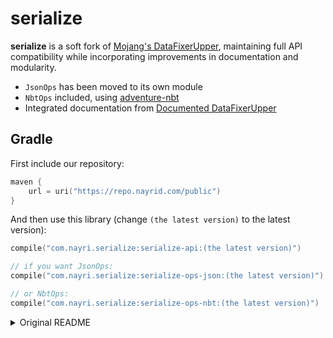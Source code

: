 # serialize

**serialize** is a soft fork of [Mojang's DataFixerUpper](https://github.com/Mojang/DataFixerUpper),
maintaining full API compatibility while incorporating improvements in documentation and modularity.

- `JsonOps` has been moved to its own module
- `NbtOps` included, using [adventure-nbt](https://github.com/KyoriPowered/adventure/tree/main/4/nbt)
- Integrated documentation
  from [Documented DataFixerUpper](https://github.com/kvverti/Documented-DataFixerUpper/)

## Gradle

First include our repository:

```kotlin
maven {
    url = uri("https://repo.nayrid.com/public")
}
```

And then use this library (change `(the latest version)` to the latest version):

```kotlin
compile("com.nayri.serialize:serialize-api:(the latest version)")

// if you want JsonOps:
compile("com.nayri.serialize:serialize-ops-json:(the latest version)")

// or NbtOps:
compile("com.nayri.serialize:serialize-ops-nbt:(the latest version)")
```

<details>
<summary>Original README</summary>

# DataFixerUpper [![Latest release](https://img.shields.io/github/release/Mojang/DataFixerUpper.svg)](https://github.com/Mojang/DataFixerUpper/releases/latest) [![License](https://img.shields.io/github/license/Mojang/DataFixerUpper.svg)](https://github.com/Mojang/DataFixerUpper/blob/master/LICENSE)
A set of utilities designed for incremental building, merging, and optimization of data transformations. Created for converting the game data for Minecraft: Java Edition between different versions of the game.

## Gradle
First include our repository:
```groovy
maven {
    url "https://libraries.minecraft.net"
}
```

And then use this library (change `(the latest version)` to the latest version!):
```groovy
compile 'com.mojang:datafixerupper:(the latest version)'
```

## Maven
First include our repository:
```xml
<repository>
  <id>minecraft-libraries</id>
  <name>Minecraft Libraries</name>
  <url>https://libraries.minecraft.net</url>
</repository>
```

And then use this library (change `(the latest version)` to the latest version!):
```xml
<dependency>
    <groupId>com.mojang</groupId>
    <artifactId>datafixerupper</artifactId>
    <version>(the latest version)</version>
</dependency>
```

# Usage
Core data types are Schema and DataFix. Schema is a set of type definitions specifying what data types the system is interested in and how they relate to each other. DataFix is a rewrite rule between types (see [references](#references) below). DataFixerBuilder takes a list of schemas and fixes converting between those schemas, and creates an optimized converter between the types describes in those schemas. DSL is a class with building blocks used to create schemas and fixes.

# Contributing
Contributions are welcome!

Most contributions will require you to agree to a Contributor License Agreement (CLA) declaring that you have the right to,
and actually do, grant us the rights to use your contribution. For details, visit https://cla.microsoft.com.

This project has adopted the [Microsoft Open Source Code of Conduct](https://opensource.microsoft.com/codeofconduct/).
For more information see the [Code of Conduct FAQ](https://opensource.microsoft.com/codeofconduct/faq/) or
contact [opencode@microsoft.com](mailto:opencode@microsoft.com) with any additional questions or comments.

# References
## Optimizing functions
- [Cunha, A., & Pinto, J. S. (2005). Point-free program transformation](https://scholar.google.com/scholar?q=Cunha%2C%20A.%2C%20%26%20Pinto%2C%20J.%20S.%20%282005%29.%20Point-free%20program%20transformation)
- [Lämmel, R., Visser, E., & Visser, J. (2002). The essence of strategic programming](https://scholar.google.com/scholar?q=L%C3%A4mmel%2C%20R.%2C%20Visser%2C%20E.%2C%20%26%20Visser%2C%20J.%20%282002%29.%20The%20essence%20of%20strategic%20programming)


## How to handle recursive types
- [Cunha, A., & Pacheco, H. (2011). Algebraic specialization of generic functions for recursive types](https://scholar.google.com/scholar?q=Cunha%2C%20A.%2C%20%26%20Pacheco%2C%20H.%20%282011%29.%20Algebraic%20specialization%20of%20generic%20functions%20for%20recursive%20types)
- [Yakushev, A. R., Holdermans, S., Löh, A., & Jeuring, J. (2009, August). Generic programming with fixed points for mutually recursive datatypes](https://scholar.google.com/scholar?q=Yakushev%2C%20A.%20R.%2C%20Holdermans%2C%20S.%2C%20L%C3%B6h%2C%20A.%2C%20%26%20Jeuring%2C%20J.%20%282009%2C%20August%29.%20Generic%20programming%20with%20fixed%20points%20for%20mutually%20recursive%20datatypes)
- [Magalhães, J. P., & Löh, A. (2012). A formal comparison of approaches to datatype-generic programming](https://scholar.google.com/scholar?q=Magalh%C3%A3es%2C%20J.%20P.%2C%20%26%20L%C3%B6h%2C%20A.%20%282012%29.%20A%20formal%20comparison%20of%20approaches%20to%20datatype-generic%20programming)

## Optics
- [Pickering, M., Gibbons, J., & Wu, N. (2017). Profunctor Optics: Modular Data Accessors](https://scholar.google.com/scholar?q=Pickering%2C%20M.%2C%20Gibbons%2C%20J.%2C%20%26%20Wu%2C%20N.%20%282017%29.%20Profunctor%20Optics%3A%20Modular%20Data%20Accessors)
- [Pacheco, H., & Cunha, A. (2010, June). Generic point-free lenses](https://scholar.google.com/scholar?q=Pacheco%2C%20H.%2C%20%26%20Cunha%2C%20A.%20%282010%2C%20June%29.%20Generic%20point-free%20lenses)

## Tying it together
- [Cunha, A., Oliveira, J. N., & Visser, J. (2006, August). Type-safe two-level data transformation](https://scholar.google.com/scholar?q=Cunha%2C%20A.%2C%20Oliveira%2C%20J.%20N.%2C%20%26%20Visser%2C%20J.%20%282006%2C%20August%29.%20Type-safe%20two-level%20data%20transformation)
- [Cunha, A., & Visser, J. (2011). Transformation of structure-shy programs with application to XPath queries and strategic functions](https://scholar.google.com/scholar?q=Cunha%2C%20A.%2C%20%26%20Visser%2C%20J.%20%282011%29.%20Transformation%20of%20structure-shy%20programs%20with%20application%20to%20XPath%20queries%20and%20strategic%20functions)
- [Pacheco, H., & Cunha, A. (2011, January). Calculating with lenses: optimising bidirectional transformations](https://scholar.google.com/scholar?q=Pacheco%2C%20H.%2C%20%26%20Cunha%2C%20A.%20%282011%2C%20January%29.%20Calculating%20with%20lenses%3A%20optimising%20bidirectional%20transformations)

![GitHub forks](https://img.shields.io/github/forks/Mojang/DataFixerUpper.svg?style=social&label=Fork) ![GitHub stars](https://img.shields.io/github/stars/Mojang/DataFixerUpper.svg?style=social&label=Stars)

</details>
